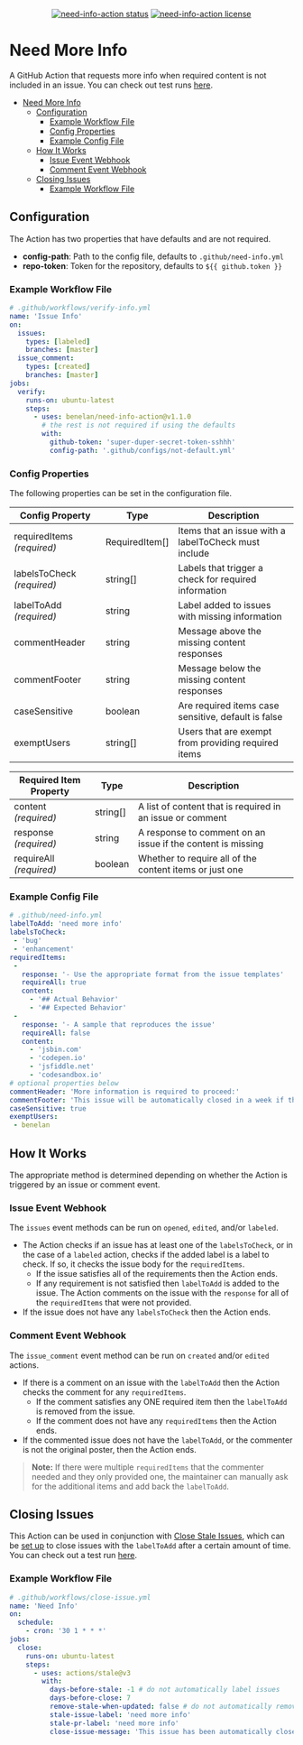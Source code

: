 <p align="center">
  <a href="https://github.com/actions/need-info-action/actions"><img alt="need-info-action status" src="https://github.com/benelan/need-info-action/actions/workflows/verify-issue.yml/badge.svg"></a>
  <a href="https://opensource.org/licenses/MIT"><img alt="need-info-action license" src="https://img.shields.io/badge/License-MIT-yellow.svg"></a>
</p>

# Need More Info

 A GitHub Action that requests more info when required content is not included in an issue. You can check out test runs [here](https://github.com/benelan/need-info-action/issues).

- [Need More Info](#need-more-info)
  - [Configuration](#configuration)
    - [Example Workflow File](#example-workflow-file)
    - [Config Properties](#config-properties)
    - [Example Config File](#example-config-file)
  - [How It Works](#how-it-works)
    - [Issue Event Webhook](#issue-event-webhook)
    - [Comment Event Webhook](#comment-event-webhook)
  - [Closing Issues](#closing-issues)
    - [Example Workflow File](#example-workflow-file-1)


 ## Configuration
The Action has two properties that have defaults and are not required.
- __config-path__: Path to the config file, defaults to `.github/need-info.yml`
- __repo-token__: Token for the repository, defaults to  `${{ github.token }}`


### Example Workflow File
```yaml
# .github/workflows/verify-info.yml
name: 'Issue Info'
on:
  issues:
    types: [labeled]
    branches: [master]
  issue_comment:
    types: [created]
    branches: [master]
jobs:
  verify:
    runs-on: ubuntu-latest
    steps:
      - uses: benelan/need-info-action@v1.1.0
        # the rest is not required if using the defaults
        with:
          github-token: 'super-duper-secret-token-sshhh'
          config-path: '.github/configs/not-default.yml'
```

### Config Properties
The following properties can be set in the configuration file.

| Config Property            | Type           | Description                                          |
|----------------------------|----------------|------------------------------------------------------|
| requiredItems _(required)_ | RequiredItem[] | Items that an issue with a labelToCheck must include |
| labelsToCheck _(required)_ | string[]       | Labels that trigger a check for required information |
| labelToAdd _(required)_    | string         | Label added to issues with missing information       |
| commentHeader              | string         | Message above the missing content responses          |
| commentFooter              | string         | Message below the missing content responses          |
| caseSensitive              | boolean        | Are required items case sensitive, default is false  |
| exemptUsers                | string[]       | Users that are exempt from providing required items  |



| Required Item Property  | Type     | Description                                                   |
|-------------------------|----------|---------------------------------------------------------------|
| content _(required)_    | string[] | A list of content that is required in an issue or comment     |
| response _(required)_   | string   | A response to comment on an issue if the content is missing   |
| requireAll _(required)_ | boolean  | Whether to require all of the content items or just one       |


### Example Config File
 ```yaml
 # .github/need-info.yml
labelToAdd: 'need more info'
labelsToCheck:
  - 'bug'
  - 'enhancement'
requiredItems:
  -
    response: '- Use the appropriate format from the issue templates'
    requireAll: true
    content:
      - '## Actual Behavior'
      - '## Expected Behavior'
  -
    response: '- A sample that reproduces the issue'
    requireAll: false
    content:
      - 'jsbin.com'
      - 'codepen.io'
      - 'jsfiddle.net'
      - 'codesandbox.io'
# optional properties below
commentHeader: 'More information is required to proceed:'
commentFooter: 'This issue will be automatically closed in a week if the information is not provided. Thanks for your understanding.'
caseSensitive: true
exemptUsers:
  - benelan
 ```

## How It Works
The appropriate method is determined depending on whether the Action is triggered by an issue or comment event.

### Issue Event Webhook
The `issues` event methods can be run on `opened`, `edited`, and/or `labeled`.
- The Action checks if an issue has at least one of the `labelsToCheck`, or in the case of a `labeled` action, checks if the added label is a label to check. If so, it checks the issue body for the `requiredItems`.
  - If the issue satisfies all of the requirements then the Action ends.
  - If any requirement is not satisfied then `labelToAdd` is added to the issue. The Action comments on the issue with the `response` for all of the `requiredItems` that were not provided.
- If the issue does not have any `labelsToCheck` then the Action ends.

### Comment Event Webhook
The `issue_comment` event method can be run on `created` and/or `edited` actions.
- If there is a comment on an issue with the `labelToAdd` then the Action checks the comment for any `requiredItems`.
  - If the comment satisfies any ONE required item then the `labelToAdd` is removed from the issue.
  - If the comment does not have any `requiredItems` then the Action ends.
- If the commented issue does not have the  `labelToAdd`, or the commenter is not the original poster, then the Action ends.

> **Note:** If there were multiple `requiredItems` that the commenter needed and they only provided one, the maintainer can manually ask for the additional items and add back the `labelToAdd`.


## Closing Issues
This Action can be used in conjunction with [Close Stale Issues](https://github.com/marketplace/actions/close-stale-issues), which can be [set up](https://github.com/benelan/need-info-action/tree/main/.github/workflows/close-issue.yml) to close issues with the `labelToAdd` after a certain amount of time. You can check out a test run [here](https://github.com/benelan/need-info-action/issues/28).

### Example Workflow File
```yaml
# .github/workflows/close-issue.yml
name: 'Need Info'
on:
  schedule:
    - cron: '30 1 * * *'
jobs:
  close:
    runs-on: ubuntu-latest
    steps:
      - uses: actions/stale@v3
        with:
          days-before-stale: -1 # do not automatically label issues
          days-before-close: 7
          remove-stale-when-updated: false # do not automatically remove label
          stale-issue-label: 'need more info'
          stale-pr-label: 'need more info'
          close-issue-message: 'This issue has been automatically closed due to missing information. We will reopen the issue if the information is provided.'
```
